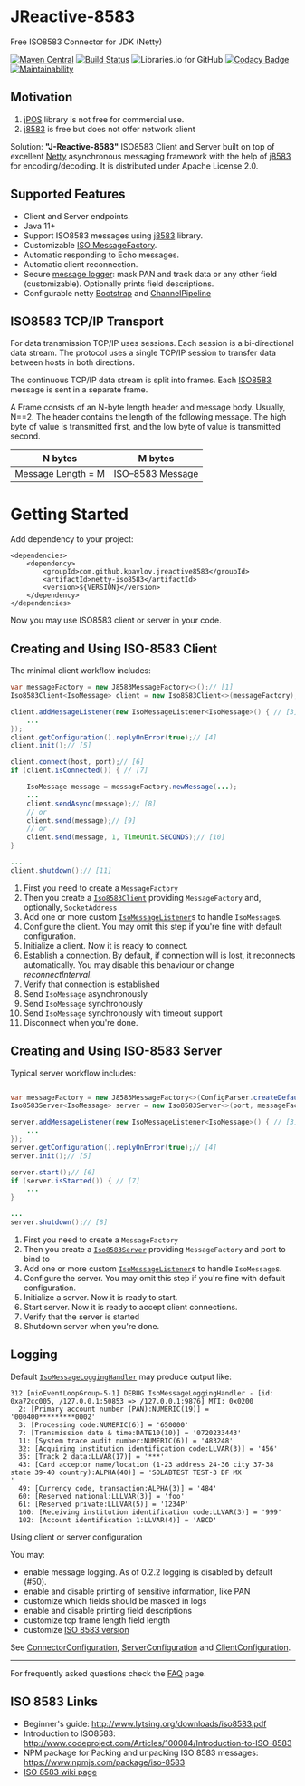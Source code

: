 # JReactive-8583

Free ISO8583 Connector for JDK (Netty)

[![Maven Central](https://img.shields.io/maven-central/v/com.github.kpavlov.jreactive8583/netty-iso8583.svg?label=Maven%20Central)](https://search.maven.org/search?q=g:%22com.github.kpavlov.jreactive8583%22%20AND%20a:%22netty-iso8583%22)
[![Build Status](https://github.com/kpavlov/jreactive-8583/actions/workflows/gradle.yml/badge.svg)](https://github.com/kpavlov/jreactive-8583/actions/workflows/gradle.yml)
![Libraries.io for GitHub](https://img.shields.io/librariesio/github/kpavlov/jreactive-8583.svg?maxAge=2592000)
[![Codacy Badge](https://api.codacy.com/project/badge/Grade/c8d9680f5cae470ea7cbb152e1134ef5)](https://www.codacy.com/app/kpavlov/jreactive-8583?utm_source=github.com&amp;utm_medium=referral&amp;utm_content=kpavlov/jreactive-8583&amp;utm_campaign=Badge_Grade)
[![Maintainability](https://api.codeclimate.com/v1/badges/56e9f30962b0cbd97ed7/maintainability)](https://codeclimate.com/github/kpavlov/jreactive-8583/maintainability)

## Motivation

1. [jPOS][jpos] library is not free for commercial use.
2. [j8583][j8583] is free but does not offer network client

Solution: **"J-Reactive-8583"** ISO8583 Client and Server built on top of excellent [Netty][netty] asynchronous messaging framework with the help of [j8583][j8583] for encoding/decoding. It is distributed under Apache License 2.0.

## Supported Features

* Client and Server endpoints.
* Java 11+
* Support ISO8583 messages using [j8583][j8583] library.
* Customizable [ISO MessageFactory][j8583-message-factory].
* Automatic responding to Echo messages.
* Automatic client reconnection.
* Secure [message logger](https://github.com/kpavlov/jreactive-8583/blob/master/src/main/java/com/github/kpavlov/jreactive8583/netty/pipeline/IsoMessageLoggingHandler.java): mask PAN and track data or any other field (customizable). Optionally prints field descriptions.
 * Configurable netty [Bootstrap](https://github.com/netty/netty/blob/master/transport/src/main/java/io/netty/bootstrap/Bootstrap.java) and [ChannelPipeline](https://github.com/netty/netty/blob/master/transport/src/main/java/io/netty/channel/ChannelPipeline.java)

## ISO8583 TCP/IP Transport

For data transmission TCP/IP uses sessions.
Each session is a bi-directional data stream.
The protocol uses a single TCP/IP session to transfer data between hosts in both directions.

The continuous TCP/IP data stream is split into frames.
Each [ISO8583][iso8583] message is sent in a separate frame.

A Frame consists of an N-byte length header and message body.
Usually, N==2.
The header contains the length of the following message.
The high byte of value is transmitted first, and the low byte of value is transmitted second.

| N bytes            | M bytes            |
| ------------------ | ------------------ |
| Message Length = M | ISO–8583 Message   |

# Getting Started

Add dependency to your project:

    <dependencies>
        <dependency>
            <groupId>com.github.kpavlov.jreactive8583</groupId>
            <artifactId>netty-iso8583</artifactId>
            <version>${VERSION}</version>
        </dependency>
    </dependencies>

Now you may use ISO8583 client or server in your code.

## Creating and Using ISO-8583 Client

The minimal client workflow includes:

~~~java
var messageFactory = new J8583MessageFactory<>();// [1]
Iso8583Client<IsoMessage> client = new Iso8583Client<>(messageFactory);// [2]

client.addMessageListener(new IsoMessageListener<IsoMessage>() { // [3]
    ...
});
client.getConfiguration().replyOnError(true);// [4]
client.init();// [5]

client.connect(host, port);// [6]
if (client.isConnected()) { // [7]

    IsoMessage message = messageFactory.newMessage(...);
    ...
    client.sendAsync(message);// [8]
    // or
    client.send(message);// [9]
    // or
    client.send(message, 1, TimeUnit.SECONDS);// [10]
}

...
client.shutdown();// [11]
~~~

1. First you need to create a `MessageFactory`
2. Then you create a [`Iso8583Client`][Iso8583Client] providing `MessageFactory` and, optionally, `SocketAddress`
3. Add one or more custom [`IsoMessageListener`][IsoMessageListener]s to handle `IsoMessage`s.
4. Configure the client. You may omit this step if you're fine with default configuration.
5. Initialize a client. Now it is ready to connect.
6. Establish a connection. By default, if connection will is lost, it reconnects automatically. You may disable this behaviour or change _reconnectInterval_.
7. Verify that connection is established
8. Send `IsoMessage` asynchronously
9. Send `IsoMessage` synchronously
10. Send `IsoMessage` synchronously with timeout support
11. Disconnect when you're done.

## Creating and Using ISO-8583 Server

Typical server workflow includes:

~~~java

var messageFactory = new J8583MessageFactory<>(ConfigParser.createDefault(), ISO8583Version.V1987);// [1]
Iso8583Server<IsoMessage> server = new Iso8583Server<>(port, messageFactory);// [2]

server.addMessageListener(new IsoMessageListener<IsoMessage>() { // [3]
    ...
});
server.getConfiguration().replyOnError(true);// [4]
server.init();// [5]

server.start();// [6]
if (server.isStarted()) { // [7]
    ...
}

...
server.shutdown();// [8]
~~~

1. First you need to create a `MessageFactory`
2. Then you create a [`Iso8583Server`][Iso8583Server] providing `MessageFactory` and port to bind to
3. Add one or more custom [`IsoMessageListener`][IsoMessageListener]s to handle `IsoMessage`s.
4. Configure the server. You may omit this step if you're fine with default configuration.
5. Initialize a server. Now it is ready to start.
6. Start server. Now it is ready to accept client connections.
7. Verify that the server is started
9. Shutdown server when you're done.

## Logging

Default [`IsoMessageLoggingHandler`][IsoMessageLoggingHandler] may produce output like:

    312 [nioEventLoopGroup-5-1] DEBUG IsoMessageLoggingHandler - [id: 0xa72cc005, /127.0.0.1:50853 => /127.0.0.1:9876] MTI: 0x0200
      2: [Primary account number (PAN):NUMERIC(19)] = '000400*********0002'
      3: [Processing code:NUMERIC(6)] = '650000'
      7: [Transmission date & time:DATE10(10)] = '0720233443'
      11: [System trace audit number:NUMERIC(6)] = '483248'
      32: [Acquiring institution identification code:LLVAR(3)] = '456'
      35: [Track 2 data:LLVAR(17)] = '***'
      43: [Card acceptor name/location (1-23 address 24-36 city 37-38 state 39-40 country):ALPHA(40)] = 'SOLABTEST TEST-3 DF MX                  '
      49: [Currency code, transaction:ALPHA(3)] = '484'
      60: [Reserved national:LLLVAR(3)] = 'foo'
      61: [Reserved private:LLLVAR(5)] = '1234P'
      100: [Receiving institution identification code:LLVAR(3)] = '999'
      102: [Account identification 1:LLVAR(4)] = 'ABCD'

Using client or server configuration

You may:

- enable message logging. As of 0.2.2 logging is disabled by default (#50).
- enable and disable printing of sensitive information, like PAN
- customize which fields should be masked in logs
- enable and disable printing field descriptions
- customize tcp frame length field length
- customize [ISO 8583 version](https://en.wikipedia.org/wiki/ISO_8583#ISO_8583_version)

See
[ConnectorConfiguration](./src/main/java/com/github/kpavlov/jreactive8583/ConnectorConfiguration.java),
[ServerConfiguration](./src/main/java/com/github/kpavlov/jreactive8583/server/ServerConfiguration.java) and
[ClientConfiguration](./src/main/java/com/github/kpavlov/jreactive8583/client/ClientConfiguration.java).

---
For frequently asked questions check the [FAQ](https://github.com/kpavlov/jreactive-8583/wiki/FAQ) page.

## ISO 8583 Links

- Beginner's guide: http://www.lytsing.org/downloads/iso8583.pdf
- Introduction to ISO8583: http://www.codeproject.com/Articles/100084/Introduction-to-ISO-8583
- NPM package for Packing and unpacking ISO 8583 messages: https://www.npmjs.com/package/iso-8583
- [ISO 8583 wiki page](https://en.wikipedia.org/wiki/ISO_8583)

[iso8583]: https://en.wikipedia.org/wiki/ISO_8583
[iso-examples]: https://github.com/beckerdo/ISO-8583-Examples "Some payments processing examples"
[j8583-example]: https://krishnarag.wordpress.com/2014/06/18/iso-8583-j8583-java-library/
[j8583]: https://bitbucket.org/chochos/j8583 "Java implementation of the ISO8583 protocol."
[j8583-message-factory]: https://github.com/chochos/j8583/blob/master/src/main/java/com/solab/iso8583/IsoMessage.java
[jpos]: http://jpos.org
[netty]: https://netty.io

[Iso8583Client]: https://github.com/kpavlov/jreactive-8583/blob/master/src/main/java/com/github/kpavlov/jreactive8583/client/Iso8583Client.java
[Iso8583Server]: https://github.com/kpavlov/jreactive-8583/blob/master/src/main/java/com/github/kpavlov/jreactive8583/server/Iso8583Server.java
[IsoMessageListener]: https://github.com/kpavlov/jreactive-8583/blob/master/src/main/java/com/github/kpavlov/jreactive8583/IsoMessageListener.java
[IsoMessageLoggingHandler]: https://github.com/kpavlov/jreactive-8583/blob/master/src/main/java/com/github/kpavlov/jreactive8583/netty/pipeline/IsoMessageLoggingHandler.java
